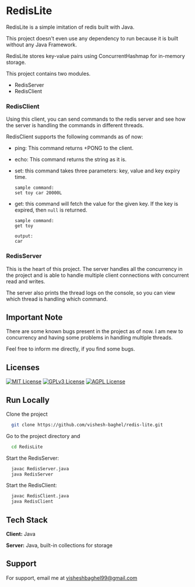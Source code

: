 
# RedisLite

RedisLite is a simple imitation of redis built with Java.

This project doesn't even use any dependency to run because it is built without any Java Framework.

RedisLite stores key-value pairs using ConcurrentHashmap for in-memory storage.

This project contains two modules.
- RedisServer
- RedisClient

### RedisClient

Using this client, you can send commands to the redis server and see how the server is handling the commands in different threads.

RedisClient supports the following commands as of now:
- ping: This command returns +PONG to the client.
- echo: This command returns the string as it is.
- set: this command takes three parameters: key, value and key expiry time.

    ```
    sample command: 
    set toy car 20000L
    ```
- get: this command will fetch the value for the given key. If the key is expired, then `null` is returned.

    ```
    sample command: 
    get toy

    output: 
    car
    ```
### RedisServer

This is the heart of this project. The server handles all the concurrency in the project and is able to handle multiple client connections with concurrent read and writes.

The server also prints the thread logs on the console, so you can view which thread is handling which command.

## Important Note

There are some known bugs present in the project as of now. I am new to concurrency and having some problems in handling multiple threads.

Feel free to inform me directly, if you find some bugs.
## Licenses


[![MIT License](https://img.shields.io/badge/License-MIT-green.svg)](https://choosealicense.com/licenses/mit/)
[![GPLv3 License](https://img.shields.io/badge/License-GPL%20v3-yellow.svg)](https://opensource.org/licenses/)
[![AGPL License](https://img.shields.io/badge/license-AGPL-blue.svg)](http://www.gnu.org/licenses/agpl-3.0)


## Run Locally

Clone the project

```bash
  git clone https://github.com/vishesh-baghel/redis-lite.git
```

Go to the project directory and 

```bash
  cd RedisLite
```

Start the RedisServer:

```bash
  javac RedisServer.java
  java RedisServer
```
Start the RedisClient:

```bash
  javac RedisClient.java
  java RedisClient
```



## Tech Stack

**Client:** Java

**Server:** Java, built-in collections for storage


## Support

For support, email me at visheshbaghel99@gmail.com

